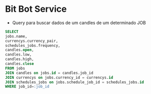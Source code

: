 # Bit Bot Service

- Query para buscar dados de um candles de um determinado JOB

```sql
SELECT
jobs.name,
currencys.currency_pair,
schedules_jobs.frequency,
candles.open,
candles.low,
candles.high,
candles.close
FROM jobs
JOIN candles on jobs.id = candles.job_id
JOIN currencys on jobs.currency_id = currencys.id
JOIN schedules_jobs on jobs.schedule_job_id = schedules_jobs.id
WHERE job_id=:job_id
```